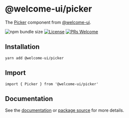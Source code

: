 # @welcome-ui/picker

The [Picker](https://welcome-ui.com/fields/picker) component from [@welcome-ui](https://welcome-ui.com).

![npm bundle size](https://img.shields.io/bundlephobia/minzip/@welcome-ui/picker) [![License](https://img.shields.io/npm/l/welcome-ui.svg)](https://github.com/WTTJ/welcome-ui/blob/master/LICENSE) [![PRs Welcome](https://img.shields.io/badge/PRs-welcome-mediumspringgreen.svg)](ttps://github.com/WTTJ/welcome-ui/blob/master/CONTRIBUTING.md)

## Installation

    yarn add @welcome-ui/picker

## Import

    import { Picker } from '@welcome-ui/picker'

## Documentation

See the [documentation](https://welcome-ui.com/fields/picker) or [package source](https://github.com/WTTJ/welcome-ui/tree/master/packages/Picker) for more details.
